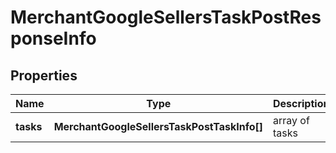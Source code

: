 # MerchantGoogleSellersTaskPostResponseInfo

## Properties

| Name | Type | Description | Notes |
|------------ | ------------- | ------------- | -------------|
**tasks** | **MerchantGoogleSellersTaskPostTaskInfo[]** | array of tasks |[optional]|